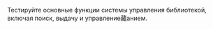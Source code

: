 Тестируйте основные функции системы управления библиотекой, включая поиск, выдачу и управление藏анием.